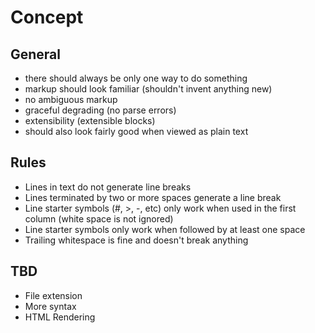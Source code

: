 # Concept

## General

- there should always be only one way to do something
- markup should look familiar (shouldn't invent anything new)
- no ambiguous markup
- graceful degrading (no parse errors)
- extensibility (extensible blocks)
- should also look fairly good when viewed as plain text


## Rules

- Lines in text do not generate line breaks
- Lines terminated by two or more spaces generate a line break
- Line starter symbols (#, >, -, etc) only work when used in the first column (white space is not ignored)
- Line starter symbols only work when followed by at least one space
- Trailing whitespace is fine and doesn't break anything

## TBD

- File extension
- More syntax
- HTML Rendering